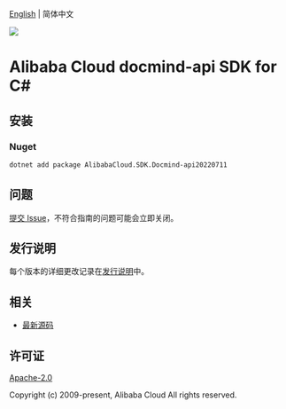 [English](README.md) | 简体中文

![](https://aliyunsdk-pages.alicdn.com/icons/AlibabaCloud.svg)

# Alibaba Cloud docmind-api SDK for C#

## 安装

### Nuget

```bash
dotnet add package AlibabaCloud.SDK.Docmind-api20220711
```

## 问题

[提交 Issue](https://github.com/aliyun/alibabacloud-csharp-sdk/issues/new)，不符合指南的问题可能会立即关闭。

## 发行说明

每个版本的详细更改记录在[发行说明](./ChangeLog.md)中。

## 相关

* [最新源码](https://github.com/aliyun/alibabacloud-csharp-sdk/)

## 许可证

[Apache-2.0](http://www.apache.org/licenses/LICENSE-2.0)

Copyright (c) 2009-present, Alibaba Cloud All rights reserved.
